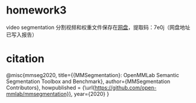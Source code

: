 # homework3
video segmentation
分割视频和权重文件保存在[网盘](https://pan.baidu.com/s/1whBOnNBK32QHta6nBMLkxQ)，提取码：7e0j（网盘地址已写入报告）  
# citation
@misc{mmseg2020,
    title={{MMSegmentation}: OpenMMLab Semantic Segmentation Toolbox and Benchmark},
    author={MMSegmentation Contributors},
    howpublished = {\url{https://github.com/open-mmlab/mmsegmentation}},
    year={2020}
}
